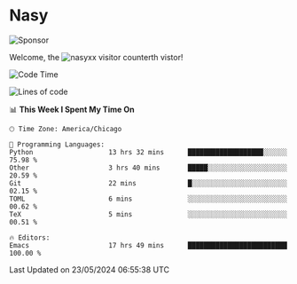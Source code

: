 # Nasy

<!--
<p align="center">
<img height="200" src="https://github-readme-stats.vercel.app/api?username=nasyxx&count_private=true&show_icons=true&theme=dracula&include_all_commits=true"/>
<img height="200" src="https://github-readme-stats.vercel.app/api/top-langs/?username=nasyxx&theme=dracula&hide=html,jupyter+notebook&count_private=true&show_icons=true"/>
</p>

  
----------------
-->

![Sponsor](https://img.shields.io/static/v1.svg?label=Sponsor&message=%E2%9D%A4&logo=GitHub&style=flat&color=pink)
 
Welcome, the ![nasyxx visitor counter](https://count.getloli.com/get/@nasyxx?theme=rule34)th vistor!
 
<!--START_SECTION:waka-->
![Code Time](http://img.shields.io/badge/Code%20Time-4%2C467%20hrs%2043%20mins-blue)

![Lines of code](https://img.shields.io/badge/From%20Hello%20World%20I%27ve%20Written-6.3%20million%20lines%20of%20code-blue)

📊 **This Week I Spent My Time On** 

```text
🕑︎ Time Zone: America/Chicago

💬 Programming Languages: 
Python                   13 hrs 32 mins      ███████████████████░░░░░░   75.98 % 
Other                    3 hrs 40 mins       █████░░░░░░░░░░░░░░░░░░░░   20.59 % 
Git                      22 mins             █░░░░░░░░░░░░░░░░░░░░░░░░   02.15 % 
TOML                     6 mins              ░░░░░░░░░░░░░░░░░░░░░░░░░   00.62 % 
TeX                      5 mins              ░░░░░░░░░░░░░░░░░░░░░░░░░   00.51 % 

🔥 Editors: 
Emacs                    17 hrs 49 mins      █████████████████████████   100.00 % 
```


 Last Updated on 23/05/2024 06:55:38 UTC
<!--END_SECTION:waka-->

<!-- ![visitors](https://visitor-badge.laobi.icu/badge?page_id=nasyxx.nasyxx) -->
